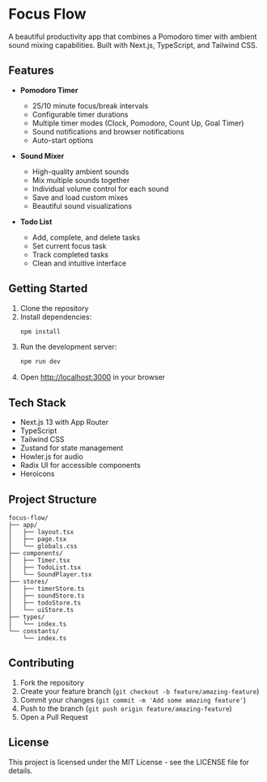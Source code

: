 # Focus Flow

A beautiful productivity app that combines a Pomodoro timer with ambient sound mixing capabilities. Built with Next.js, TypeScript, and Tailwind CSS.

## Features

- **Pomodoro Timer**
  - 25/10 minute focus/break intervals
  - Configurable timer durations
  - Multiple timer modes (Clock, Pomodoro, Count Up, Goal Timer)
  - Sound notifications and browser notifications
  - Auto-start options

- **Sound Mixer**
  - High-quality ambient sounds
  - Mix multiple sounds together
  - Individual volume control for each sound
  - Save and load custom mixes
  - Beautiful sound visualizations

- **Todo List**
  - Add, complete, and delete tasks
  - Set current focus task
  - Track completed tasks
  - Clean and intuitive interface

## Getting Started

1. Clone the repository
2. Install dependencies:
   ```bash
   npm install
   ```
3. Run the development server:
   ```bash
   npm run dev
   ```
4. Open [http://localhost:3000](http://localhost:3000) in your browser

## Tech Stack

- Next.js 13 with App Router
- TypeScript
- Tailwind CSS
- Zustand for state management
- Howler.js for audio
- Radix UI for accessible components
- Heroicons

## Project Structure

```
focus-flow/
├── app/
│   ├── layout.tsx
│   ├── page.tsx
│   └── globals.css
├── components/
│   ├── Timer.tsx
│   ├── TodoList.tsx
│   └── SoundPlayer.tsx
├── stores/
│   ├── timerStore.ts
│   ├── soundStore.ts
│   ├── todoStore.ts
│   └── uiStore.ts
├── types/
│   └── index.ts
└── constants/
    └── index.ts
```

## Contributing

1. Fork the repository
2. Create your feature branch (`git checkout -b feature/amazing-feature`)
3. Commit your changes (`git commit -m 'Add some amazing feature'`)
4. Push to the branch (`git push origin feature/amazing-feature`)
5. Open a Pull Request

## License

This project is licensed under the MIT License - see the LICENSE file for details. 